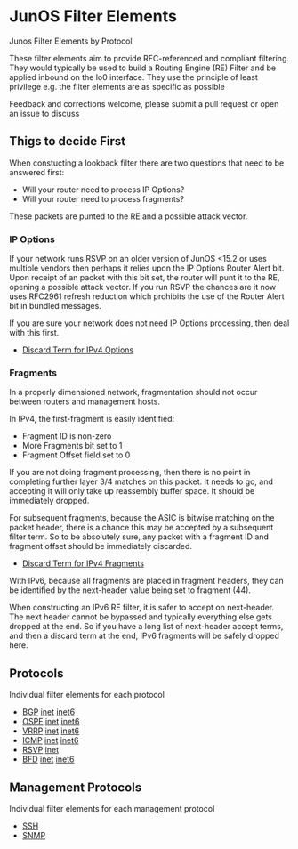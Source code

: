 # JunOS Filter Elements
Junos Filter Elements by Protocol

These filter elements aim to provide RFC-referenced and compliant filtering. They would typically be used to build a Routing Engine (RE) Filter and be applied inbound on the lo0 interface. They use the principle of least privilege e.g. the filter elements are as specific as possible

Feedback and corrections welcome, please submit a pull request or open an issue to discuss

## Thigs to decide First
When constucting a lookback filter there are two questions that need to be answered first:
 * Will your router need to process IP Options?
 * Will your router need to process fragments?

These packets are punted to the RE and a possible attack vector.

### IP Options

If your network runs RSVP on an older version of JunOS <15.2 or uses multiple vendors then perhaps it relies upon the IP Options Router Alert bit. Upon receipt of an packet with this bit set, the router will punt it to the RE, opening a possible attack vector. If you run RSVP the chances are it now uses RFC2961 refresh reduction which prohibits the use of the Router Alert bit in bundled messages.

If you are sure your network does not need IP Options processing, then deal with this first.
 * [Discard Term for IPv4 Options](options/inet/input.conf)

### Fragments

In a properly dimensioned network, fragmentation should not occur between routers and management hosts.

In IPv4, the first-fragment is easily identified:
 * Fragment ID is non-zero
 * More Fragments bit set to 1
 * Fragment Offset field set to 0

If you are not doing fragment processing, then there is no point in completing further layer 3/4 matches on this packet. It needs to go, and accepting it will only take up reassembly buffer space. It should be immediately dropped. 

For subsequent fragments, because the ASIC is bitwise matching on the packet header, there is a chance this may be accepted by a subsequent filter term. So to be absolutely sure, any packet with a fragment ID and fragment offset should be immediately discarded.

 * [Discard Term for IPv4 Fragments](fragments/inet/input.conf)

With IPv6, because all fragments are placed in fragment headers, they can be identified by the next-header value being set to fragment (44).

When constructing an IPv6 RE filter, it is safer to accept on next-header. The next header cannot be bypassed and typically everything else gets dropped at the end. So if you have a long list of next-header accept terms, and then a discard term at the end, IPv6 fragments will be safely dropped here.

## Protocols
Individual filter elements for each protocol

* [BGP](bgp) [inet](bgp/inet) [inet6](bgp/inet6)
* [OSPF](ospf) [inet](ospf/inet) [inet6](ospf/inet6)
* [VRRP](vrrp) [inet](vrrp/inet) [inet6](vrrp/inet6)
* [ICMP](icmp) [inet](icmp/inet) [inet6](icmp/inet6)
* [RSVP](rsvp) [inet](rsvp/inet)
* [BFD](bfd) [inet](bfd/inet) [inet6](bfd/inet6)

## Management Protocols
Individual filter elements for each management protocol

* [SSH](ssh)
* [SNMP](snmp)
